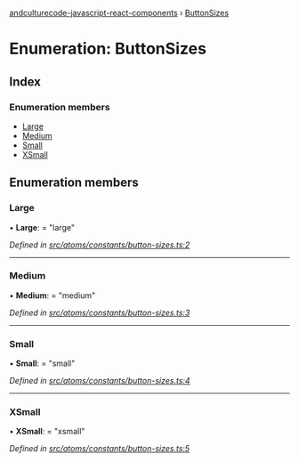[andculturecode-javascript-react-components](../README.md) › [ButtonSizes](buttonsizes.md)

# Enumeration: ButtonSizes

## Index

### Enumeration members

* [Large](buttonsizes.md#large)
* [Medium](buttonsizes.md#medium)
* [Small](buttonsizes.md#small)
* [XSmall](buttonsizes.md#xsmall)

## Enumeration members

###  Large

• **Large**: = "large"

*Defined in [src/atoms/constants/button-sizes.ts:2](https://github.com/AndcultureCode/AndcultureCode.JavaScript.React.Components/blob/d179e3a/src/atoms/constants/button-sizes.ts#L2)*

___

###  Medium

• **Medium**: = "medium"

*Defined in [src/atoms/constants/button-sizes.ts:3](https://github.com/AndcultureCode/AndcultureCode.JavaScript.React.Components/blob/d179e3a/src/atoms/constants/button-sizes.ts#L3)*

___

###  Small

• **Small**: = "small"

*Defined in [src/atoms/constants/button-sizes.ts:4](https://github.com/AndcultureCode/AndcultureCode.JavaScript.React.Components/blob/d179e3a/src/atoms/constants/button-sizes.ts#L4)*

___

###  XSmall

• **XSmall**: = "xsmall"

*Defined in [src/atoms/constants/button-sizes.ts:5](https://github.com/AndcultureCode/AndcultureCode.JavaScript.React.Components/blob/d179e3a/src/atoms/constants/button-sizes.ts#L5)*

